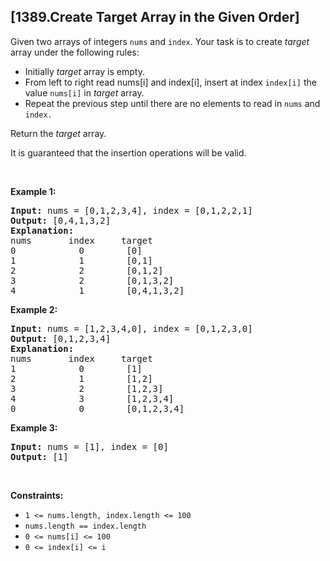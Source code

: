 ## [1389.Create Target Array in the Given Order]
<p>Given two arrays of integers&nbsp;<code>nums</code> and <code>index</code>. Your task is to create <em>target</em> array under the following rules:</p>

<ul>
	<li>Initially <em>target</em> array is empty.</li>
	<li>From left to right read nums[i] and index[i], insert at index <code>index[i]</code>&nbsp;the value <code>nums[i]</code>&nbsp;in&nbsp;<em>target</em> array.</li>
	<li>Repeat the previous step until there are no elements to read in <code>nums</code> and <code>index.</code></li>
</ul>

<p>Return the <em>target</em> array.</p>

<p>It is guaranteed that the insertion operations will be valid.</p>

<p>&nbsp;</p>
<p><strong class="example">Example 1:</strong></p>

<pre>
<strong>Input:</strong> nums = [0,1,2,3,4], index = [0,1,2,2,1]
<strong>Output:</strong> [0,4,1,3,2]
<strong>Explanation:</strong>
nums       index     target
0            0        [0]
1            1        [0,1]
2            2        [0,1,2]
3            2        [0,1,3,2]
4            1        [0,4,1,3,2]
</pre>

<p><strong class="example">Example 2:</strong></p>

<pre>
<strong>Input:</strong> nums = [1,2,3,4,0], index = [0,1,2,3,0]
<strong>Output:</strong> [0,1,2,3,4]
<strong>Explanation:</strong>
nums       index     target
1            0        [1]
2            1        [1,2]
3            2        [1,2,3]
4            3        [1,2,3,4]
0            0        [0,1,2,3,4]
</pre>

<p><strong class="example">Example 3:</strong></p>

<pre>
<strong>Input:</strong> nums = [1], index = [0]
<strong>Output:</strong> [1]
</pre>

<p>&nbsp;</p>
<p><strong>Constraints:</strong></p>

<ul>
	<li><code>1 &lt;= nums.length, index.length &lt;= 100</code></li>
	<li><code>nums.length == index.length</code></li>
	<li><code>0 &lt;= nums[i] &lt;= 100</code></li>
	<li><code>0 &lt;= index[i] &lt;= i</code></li>
</ul>
